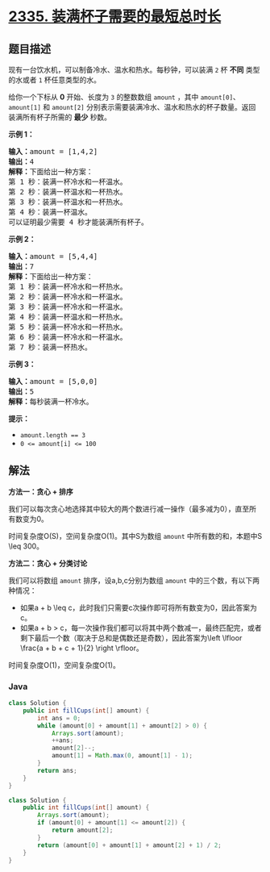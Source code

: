 # [2335. 装满杯子需要的最短总时长](https://leetcode.cn/problems/minimum-amount-of-time-to-fill-cups)

## 题目描述

<p>现有一台饮水机，可以制备冷水、温水和热水。每秒钟，可以装满 <code>2</code> 杯 <strong>不同</strong> 类型的水或者 <code>1</code> 杯任意类型的水。</p>

<p>给你一个下标从 <strong>0</strong> 开始、长度为 <code>3</code> 的整数数组 <code>amount</code> ，其中 <code>amount[0]</code>、<code>amount[1]</code> 和 <code>amount[2]</code> 分别表示需要装满冷水、温水和热水的杯子数量。返回装满所有杯子所需的 <strong>最少</strong> 秒数。</p>

<p><strong>示例 1：</strong></p>

<pre><strong>输入：</strong>amount = [1,4,2]
<strong>输出：</strong>4
<strong>解释：</strong>下面给出一种方案：
第 1 秒：装满一杯冷水和一杯温水。
第 2 秒：装满一杯温水和一杯热水。
第 3 秒：装满一杯温水和一杯热水。
第 4 秒：装满一杯温水。
可以证明最少需要 4 秒才能装满所有杯子。
</pre>

<p><strong>示例 2：</strong></p>

<pre><strong>输入：</strong>amount = [5,4,4]
<strong>输出：</strong>7
<strong>解释：</strong>下面给出一种方案：
第 1 秒：装满一杯冷水和一杯热水。
第 2 秒：装满一杯冷水和一杯温水。
第 3 秒：装满一杯冷水和一杯温水。
第 4 秒：装满一杯温水和一杯热水。
第 5 秒：装满一杯冷水和一杯热水。
第 6 秒：装满一杯冷水和一杯温水。
第 7 秒：装满一杯热水。
</pre>

<p><strong>示例 3：</strong></p>

<pre><strong>输入：</strong>amount = [5,0,0]
<strong>输出：</strong>5
<strong>解释：</strong>每秒装满一杯冷水。
</pre>

<p><strong>提示：</strong></p>

<ul>
	<li><code>amount.length == 3</code></li>
	<li><code>0 &lt;= amount[i] &lt;= 100</code></li>
</ul>

## 解法

**方法一：贪心 + 排序**

我们可以每次贪心地选择其中较大的两个数进行减一操作（最多减为0），直至所有数变为0。

时间复杂度O(S)，空间复杂度O(1)。其中S为数组 `amount` 中所有数的和，本题中S \leq 300。

**方法二：贪心 + 分类讨论**

我们可以将数组 `amount` 排序，设a,b,c分别为数组 `amount` 中的三个数，有以下两种情况：

-   如果a + b \leq c，此时我们只需要c次操作即可将所有数变为0，因此答案为c。
-   如果a + b > c，每一次操作我们都可以将其中两个数减一，最终匹配完，或者剩下最后一个数（取决于总和是偶数还是奇数），因此答案为\left \lfloor \frac{a + b + c + 1}{2}  \right \rfloor。

时间复杂度O(1)，空间复杂度O(1)。

### **Java**

```java
class Solution {
    public int fillCups(int[] amount) {
        int ans = 0;
        while (amount[0] + amount[1] + amount[2] > 0) {
            Arrays.sort(amount);
            ++ans;
            amount[2]--;
            amount[1] = Math.max(0, amount[1] - 1);
        }
        return ans;
    }
}
```

```java
class Solution {
    public int fillCups(int[] amount) {
        Arrays.sort(amount);
        if (amount[0] + amount[1] <= amount[2]) {
            return amount[2];
        }
        return (amount[0] + amount[1] + amount[2] + 1) / 2;
    }
}
```
